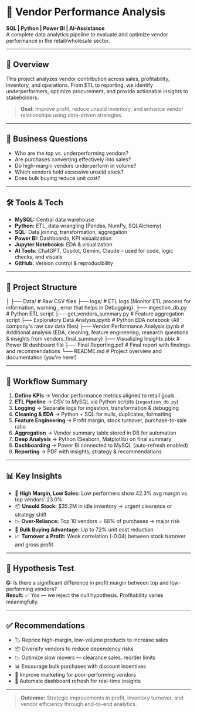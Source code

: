 # 🧾 Vendor Performance Analysis  
**SQL | Python | Power BI | AI-Assistance**  
A complete data analytics pipeline to evaluate and optimize vendor performance in the retail/wholesale sector.

---

## 🚀 Overview
This project analyzes vendor contribution across sales, profitability, inventory, and operations. From ETL to reporting, we identify underperformers, optimize procurement, and provide actionable insights to stakeholders.

> **Goal:** Improve profit, reduce unsold inventory, and enhance vendor relationships using data-driven strategies.

---

## 📌 Business Questions
- Who are the top vs. underperforming vendors?
- Are purchases converting effectively into sales?
- Do high-margin vendors underperform in volume?
- Which vendors hold excessive unsold stock?
- Does bulk buying reduce unit cost?

---

## 🛠️ Tools & Tech
- **MySQL:** Central data warehouse  
- **Python:** ETL, data wrangling (Pandas, NumPy, SQLAlchemy)  
- **SQL:** Data joining, transformation, aggregation  
- **Power BI:** Dashboards, KPI visualization  
- **Jupyter Notebooks:** EDA & visualization  
- **AI Tools:** ChatGPT, Copilot, Gemini, Claude – used for code, logic checks, and visuals  
- **GitHub:** Version control & reproducibility  

---

## 📁 Project Structure
│
├── Data/                              # Raw CSV files
├── logs/                              # ETL logs (Monitor ETL process for information, warning , error that helps in Debugging).
├── ingestion_db.py                    # Python ETL script
├── get_vendors_summary.py             # Feature aggregation script
├── Exploratory Data Analysis.ipynb    # Python EDA notebook (All company's raw csv data files)
├── Vendor Performance Analysis.ipynb  # Additional analysis (EDA, cleaning, feature engineering, reaearch questions & insights from vendors_final_summary)
├── Visualizing Insights.pbix          # Power BI dashboard file
├── Final Reporting.pdf                # Final report with findings and recommendations
└── README.md                          # Project overview and documentation (you're here!)


---

## 🔄 Workflow Summary
1. **Define KPIs** → Vendor performance metrics aligned to retail goals  
2. **ETL Pipeline** → CSV to MySQL via Python scripts (`ingestion_db.py`)  
3. **Logging** → Separate logs for ingestion, transformation & debugging  
4. **Cleaning & EDA** → Python + SQL for nulls, duplicates, formatting  
5. **Feature Engineering** → Profit margin, stock turnover, purchase-to-sale ratio  
6. **Aggregation** → Vendor summary table stored in DB for automation  
7. **Deep Analysis** → Python (Seaborn, Matplotlib) on final summary  
8. **Dashboarding** → Power BI connected to MySQL (auto-refresh enabled)  
9. **Reporting** → PDF with insights, strategy & recommendations  

---

## 📊 Key Insights
- 🔴 **High Margin, Low Sales:** Low performers show 42.3% avg margin vs. top vendors’ 23.0%  
- 📦 **Unsold Stock:** $35.2M in idle inventory → urgent clearance or strategy shift  
- 📉 **Over-Reliance:** Top 10 vendors = 66% of purchases → major risk  
- 💸 **Bulk Buying Advantage:** Up to 72% unit cost reduction  
- 📈 **Turnover ≠ Profit:** Weak correlation (-0.04) between stock turnover and gross profit

---

## 🧪 Hypothesis Test
**Q:** Is there a significant difference in profit margin between top and low-performing vendors?  
**Result:** ✅ *Yes* — we reject the null hypothesis. Profitability varies meaningfully.

---

## ✅ Recommendations
- 🏷️ Reprice high-margin, low-volume products to increase sales  
- 📦 Diversify vendors to reduce dependency risks  
- 📉 Optimize slow movers — clearance sales, reorder limits  
- 📊 Encourage bulk purchases with discount incentives  
- 📣 Improve marketing for poor-performing vendors  
- 🔄 Automate dashboard refresh for real-time insights  

---

> **Outcome:** Strategic improvements in profit, inventory turnover, and vendor efficiency through end-to-end analytics.

